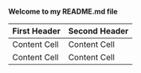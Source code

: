 **Welcome to my README.md file**

| First Header  | Second Header |
| ------------- | ------------- |
| Content Cell  | Content Cell  |
| Content Cell  | Content Cell  |
